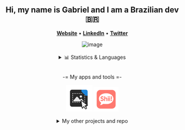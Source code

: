 <br>

<div align="center">

## Hi, my name is Gabriel and I am a Brazilian dev 🇧🇷

[**Website**](https://comunit-folio.web.app/) • [**LinkedIn**](https://linkedin.com/in/gabriel-nascimento-gama-5b0b30185) • [**Twitter**](https://twitter.com/GabrielBaiano)

<img  height="738" alt="image" src="https://i.pinimg.com/originals/4f/f0/88/4ff088795aff41e835671f1479fa0366.gif" />

<br>
<br>

<details>
<summary>📊 Statistics & Languages</summary>
<br>

<img src="https://github-readme-stats.vercel.app/api?username=GabrielBaiano&show_icons=true&theme=transparent&hide_border=true&include_all_commits=true&count_private=true" width="400">

<img src="https://github-readme-stats.vercel.app/api/top-langs/?username=GabrielBaiano&layout=compact&theme=transparent&hide_border=true" width="400">

<img src="https://github-readme-activity-graph.vercel.app/graph?username=GabrielBaiano&theme=github&hide_border=true&bg_color=ffffff00&color=58A6FF&line=58A6FF&point=58A6FF&area_color=58A6FF" width="400">

</details>

<br>

-= My apps and tools =-

<p align="center">
  <a href="https://github.com/GabrielBaiano/Banered/tree/main" target="_blank"><img src="https://raw.githubusercontent.com/GabrielBaiano/Banered/main/src/assets/icon.png" alt="Banered Showcase" width="73"/></a>
  <a href="https://github.com/GabrielBaiano/shii-study-assistant" target="_blank"><img src="shii_icon_256x256.png" alt="StealthAPP Showcase" width="68"/></a>

</p>

<details>
  <summary>My other projects and repo</summary>
  <br>

**Handbook** | **Homepage** | **Stars** | **Downloads**
:--- | --- | :--- | :---
[awesome-readme](https://github.com/GabrielBaiano/awesome-readme) | — | [![GitHub stars](https://badgen.net/github/stars/GabrielBaiano/awesome-readme?style=flat&label=)](https://github.com/GabrielBaiano/awesome-readme/stargazers) | [![NPM Downloads](https://img.shields.io/npm/dm/awesome-readme-templates.svg?label=&logo=npm&style=flat&labelColor=ffacab&color=dd4e4c)](https://www.npmjs.com/package/awesome-readme-templates)

</details>

</div>

